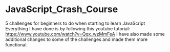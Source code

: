 # JavaScript_Crash_Course
5 challenges for beginners to do when starting to learn JavaScript
Everything I have done is by following this youtube tutorial: https://www.youtube.com/watch?v=Qqx_wzMmFeA
I have also made some additional changes to some of the challenges and made them more functional.
